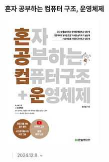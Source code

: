 ## 혼자 공부하는 컴퓨터 구조, 운영체제

<img style="width:300px;" src="../../images/os_1.jpg">

<br/>

> 2024.12.9. ~
